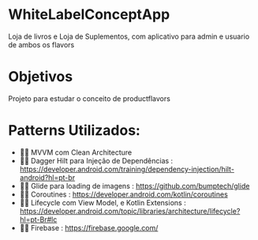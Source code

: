 # WhiteLabelConceptApp
Loja de livros e Loja de Suplementos, com aplicativo para admin e usuario de ambos os flavors

# Objetivos
Projeto para estudar o conceito de productflavors

# Patterns Utilizados:
- 👨‍💻 MVVM com Clean Architecture
- 👨‍💻 Dagger Hilt para Injeção de Dependências : https://developer.android.com/training/dependency-injection/hilt-android?hl=pt-br
- 👨‍💻 Glide para loading de imagens : https://github.com/bumptech/glide
- 👨‍💻	Coroutines : https://developer.android.com/kotlin/coroutines
- 👨‍💻 Lifecycle com View Model, e Kotlin Extensions : https://developer.android.com/topic/libraries/architecture/lifecycle?hl=pt-Br#lc
- 👨‍💻 Firebase : https://firebase.google.com/
